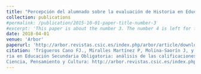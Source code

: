 ```yaml
---
title: "Percepción del alumnado sobre la evaluación de Historia en Educación Secundaria Obligatoria: análisis de las calificaciones esperadas y obtenidas"
collection: publications
#permalink: /publication/2015-10-01-paper-title-number-3
#excerpt: 'This paper is about the number 3. The number 4 is left for future work.'
date: 2018-04-01
venue: 'Arbor'
paperurl: 'http://arbor.revistas.csic.es/index.php/arbor/article/download/2262/3187'
citation: 'Trigueros Cano FJ., Miralles Martínez P, Molina-Saorín J, y Maurandi-López A., “Percepción del alumnado sobre la evaluación de Histo
ria en Educación Secundaria Obligatoria: análisis de las calificaciones esperadas y obtenidas”, Arbor, Vol 194, No 788 (2018).
Ciencia, Pensamiento y Cultura: http://arbor.revistas.csic.es/index.php/arbor, https://doi.org/10.3989/arbor.2018.788n2009'
---
```


